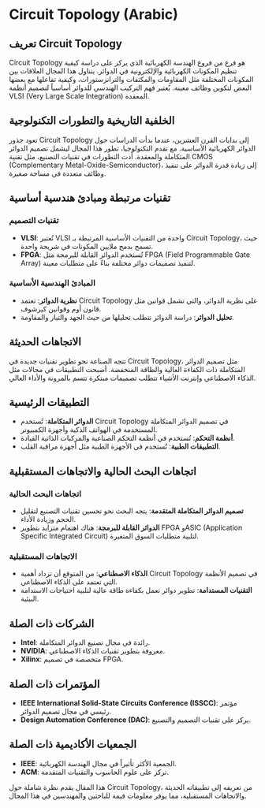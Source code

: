 # Circuit Topology (Arabic)

## تعريف Circuit Topology
Circuit Topology هو فرع من فروع الهندسة الكهربائية الذي يركز على دراسة كيفية تنظيم المكونات الكهربائية والإلكترونية في الدوائر. يتناول هذا المجال العلاقات بين المكونات المختلفة مثل المقاومات والمكثفات والترانزستورات، وكيفية تفاعلها مع بعضها البعض لتكوين وظائف معينة. يُعتبر فهم التركيب الهندسي للدوائر أساسياً لتصميم أنظمة VLSI (Very Large Scale Integration) المعقدة.

## الخلفية التاريخية والتطورات التكنولوجية
تعود جذور Circuit Topology إلى بدايات القرن العشرين، عندما بدأت الدراسات حول الدوائر الكهربائية الأساسية. مع تقدم التكنولوجيا، تطور هذا المجال ليشمل تصميم الدوائر المتكاملة والمعقدة. أدت التطورات في تقنيات التصنيع، مثل تقنية CMOS (Complementary Metal-Oxide-Semiconductor)، إلى زيادة قدرة الدوائر على تنفيذ وظائف متعددة في مساحة صغيرة.

## تقنيات مرتبطة ومبادئ هندسية أساسية
### تقنيات التصميم
- **VLSI**: تُعتبر VLSI واحدة من التقنيات الأساسية المرتبطة بـ Circuit Topology، حيث تسمح بدمج ملايين المكونات في شريحة واحدة. 
- **FPGA**: تُستخدم الدوائر القابلة للبرمجة مثل FPGA (Field Programmable Gate Array) لتنفيذ تصميمات دوائر مختلفة بناءً على متطلبات معينة.

### المبادئ الهندسية الأساسية
- **نظرية الدوائر**: تعتمد Circuit Topology على نظرية الدوائر، والتي تشمل قوانين مثل قانون أوم وقوانين كيرشوف. 
- **تحليل الدوائر**: دراسة الدوائر تتطلب تحليلها من حيث الجهد والتيار والمقاومة.

## الاتجاهات الحديثة
تتجه الصناعة نحو تطوير تقنيات جديدة في Circuit Topology، مثل تصميم الدوائر المتكاملة ذات الكفاءة العالية والطاقة المنخفضة. أصبحت التطبيقات في مجالات مثل الذكاء الاصطناعي وإنترنت الأشياء تتطلب تصميمات مبتكرة تتسم بالمرونة والأداء العالي.

## التطبيقات الرئيسية
- **الدوائر المتكاملة**: تُستخدم Circuit Topology في تصميم الدوائر المتكاملة المستخدمة في الهواتف الذكية وأجهزة الكمبيوتر.
- **أنظمة التحكم**: تُستخدم في أنظمة التحكم الصناعية والمركبات الذاتية القيادة.
- **التطبيقات الطبية**: تُستخدم في الأجهزة الطبية مثل أجهزة مراقبة القلب.

## اتجاهات البحث الحالية والاتجاهات المستقبلية
### اتجاهات البحث الحالية
- **تصميم الدوائر المتكاملة المتقدمة**: يتجه البحث نحو تحسين تقنيات التصنيع لتقليل الحجم وزيادة الأداء.
- **الدوائر القابلة للبرمجة**: هناك اهتمام متزايد بتطوير FPGA وASIC (Application Specific Integrated Circuit) لتلبية متطلبات السوق المتغيرة.

### الاتجاهات المستقبلية
- **الذكاء الاصطناعي**: من المتوقع أن تزداد أهمية Circuit Topology في تصميم الأنظمة التي تعتمد على الذكاء الاصطناعي.
- **التقنيات المستدامة**: تطوير دوائر تعمل بكفاءة طاقة عالية لتلبية احتياجات الاستدامة البيئية.

## الشركات ذات الصلة
- **Intel**: رائدة في مجال تصنيع الدوائر المتكاملة.
- **NVIDIA**: معروفة بتطوير تقنيات الذكاء الاصطناعي.
- **Xilinx**: متخصصة في تصميم FPGA.

## المؤتمرات ذات الصلة
- **IEEE International Solid-State Circuits Conference (ISSCC)**: مؤتمر رئيسي في مجال تصميم الدوائر.
- **Design Automation Conference (DAC)**: يركز على تقنيات التصميم والتصنيع.

## الجمعيات الأكاديمية ذات الصلة
- **IEEE**: الجمعية الأكثر تأثيراً في مجال الهندسة الكهربائية.
- **ACM**: تركز على علوم الحاسوب والتقنيات المتقدمة.

هذا المقال يقدم نظرة شاملة حول Circuit Topology، من تعريفه إلى تطبيقاته الحديثة والاتجاهات المستقبلية، مما يوفر معلومات قيمة للباحثين والمهندسين في هذا المجال.